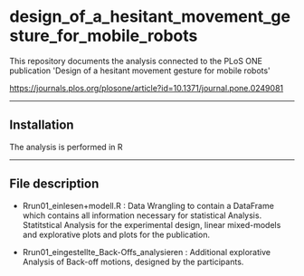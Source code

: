 # design_of_a_hesitant_movement_gesture_for_mobile_robots

This repository documents the analysis connected to the PLoS ONE publication 'Design of a hesitant movement gesture for mobile robots'

https://journals.plos.org/plosone/article?id=10.1371/journal.pone.0249081

-----------------
## Installation

The analysis is performed in R

-----------------
## File description

- Rrun01_einlesen+modell.R : Data Wrangling to contain a DataFrame which contains all information necessary for statistical Analysis. Statitstical Analysis for the experimental design, linear mixed-models and explorative plots and plots for the publication.

- Rrun01_eingestellte_Back-Offs_analysieren : Additional explorative Analysis of Back-off motions, designed by the participants.

